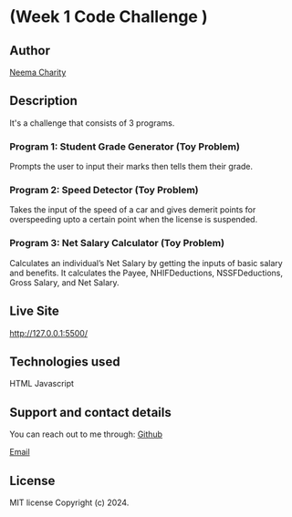  # (Week 1 Code Challenge )

 ## Author 
 [Neema Charity](https://github.com/Neema-Charity) 

 ## Description
 It's a challenge that consists of 3 programs.

 ### Program 1: Student Grade Generator (Toy Problem)
 Prompts the user to input their marks then tells them their grade.

 ### Program 2: Speed Detector (Toy Problem)
 Takes the input of the speed of a car and gives demerit points for overspeeding upto a certain point when the license is suspended.

 ### Program 3: Net Salary Calculator (Toy Problem)
 Calculates an individual’s Net Salary by getting the inputs of basic salary and benefits. It calculates the Payee, NHIFDeductions, NSSFDeductions, Gross Salary, and Net Salary. 


 ## Live Site
 http://127.0.0.1:5500/

 ## Technologies used
 HTML
 Javascript

 ## Support and contact details
 You can reach out to me through:
 [Github](github.com/Neema-Charity)
 
 [Email](mailto:ncharityyy@gmail.com)
 

 ## License
 MIT license
 Copyright (c) 2024.
